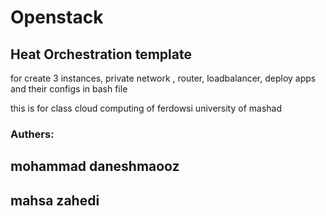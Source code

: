 # Openstack
## Heat Orchestration template
for create 3 instances, private network , router, loadbalancer, deploy apps and their configs in bash file


this is for class cloud computing of ferdowsi university of mashad

### Authers:
## **mohammad daneshmaooz**
## **mahsa zahedi**
